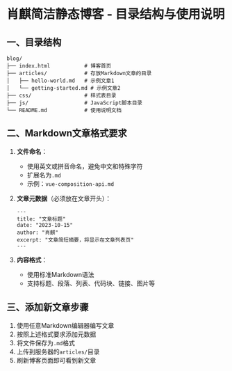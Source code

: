 # 肖麒简洁静态博客 - 目录结构与使用说明

## 一、目录结构

```
blog/
├── index.html           # 博客首页
├── articles/            # 存放Markdown文章的目录
│   ├── hello-world.md   # 示例文章1
│   └── getting-started.md # 示例文章2
├── css/                 # 样式表目录
├── js/                  # JavaScript脚本目录
└── README.md            # 使用说明文档
```

## 二、Markdown文章格式要求

1. **文件命名**：
   - 使用英文或拼音命名，避免中文和特殊字符
   - 扩展名为`.md`
   - 示例：`vue-composition-api.md`

2. **文章元数据**（必须放在文章开头）：
   ```
   ---
   title: "文章标题"
   date: "2023-10-15"
   author: "肖麒"
   excerpt: "文章简短摘要，将显示在文章列表页"
   ---
   ```

3. **内容格式**：
   - 使用标准Markdown语法
   - 支持标题、段落、列表、代码块、链接、图片等

## 三、添加新文章步骤

1. 使用任意Markdown编辑器编写文章
2. 按照上述格式要求添加元数据
3. 将文件保存为`.md`格式
4. 上传到服务器的`articles/`目录
5. 刷新博客页面即可看到新文章